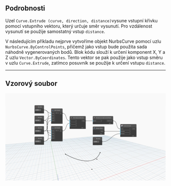 <!--- Autodesk.DesignScript.Geometry.Curve.Extrude(curve, direction, distance) --->
<!--- 5NB3FDYBJDTGURCB4X7W2I7P2TIGXAXPEUVWUMM2BTWHJ3GXRJQA --->
## Podrobnosti
Uzel `Curve.Extrude (curve, direction, distance)`vysune vstupní křivku pomocí vstupního vektoru, který určuje směr vysunutí. Pro vzdálenost vysunutí se použije samostatný vstup `distance`.

V následujícím příkladu nejprve vytvoříme objekt NurbsCurve pomocí uzlu `NurbsCurve.ByControlPoints`, přičemž jako vstup bude použita sada náhodně vygenerovaných bodů. Blok kódu slouží k určení komponent X, Y a Z uzlu `Vector.ByCoordinates`. Tento vektor se pak použije jako vstup směru v uzlu `Curve.Extrude`, zatímco posuvník se použije k určení vstupu `distance`.
___
## Vzorový soubor

![Curve.Extrude(curve, direction, distance)](./5NB3FDYBJDTGURCB4X7W2I7P2TIGXAXPEUVWUMM2BTWHJ3GXRJQA_img.jpg)
